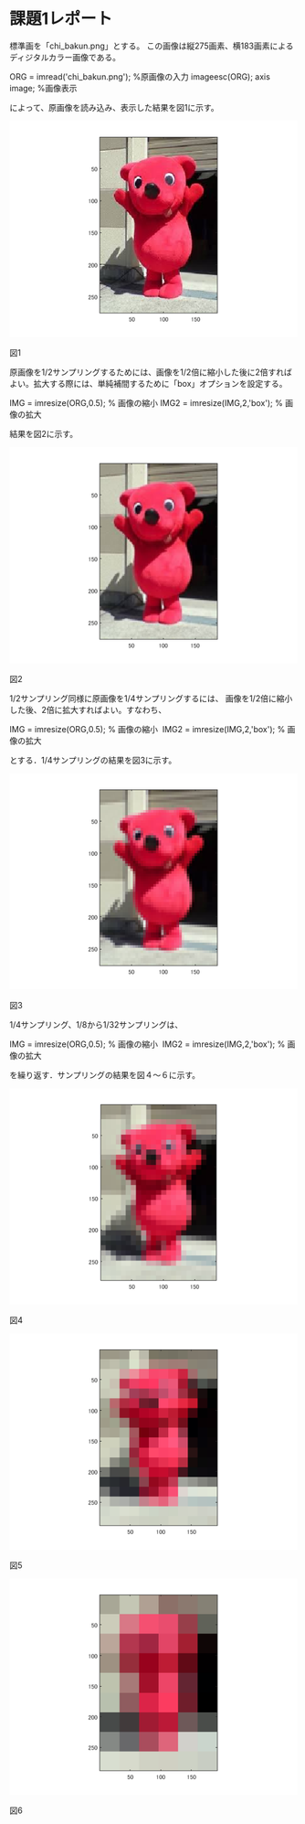 # 課題1レポート
標準画を「chi_bakun.png」とする。
この画像は縦275画素、横183画素によるディジタルカラー画像である。

ORG = imread('chi_bakun.png'); %原画像の入力
imageesc(ORG); axis image; %画像表示

によって、原画像を読み込み、表示した結果を図1に示す。

![原画像](https://github.com/chi-bakun/Image-Processing-Technology-Reports/blob/master/image/kadai1/kadai1_1.png)

図1


原画像を1/2サンプリングするためには、画像を1/2倍に縮小した後に2倍すればよい。拡大する際には、単純補間するために「box」オプションを設定する。

IMG = imresize(ORG,0.5); % 画像の縮小
IMG2 = imresize(IMG,2,'box'); % 画像の拡大

結果を図2に示す。

![原画像](https://github.com/chi-bakun/Image-Processing-Technology-Reports/blob/master/image/kadai1/kadai1_2.png)

図2


1/2サンプリング同様に原画像を1/4サンプリングするには、
画像を1/2倍に縮小した後、2倍に拡大すればよい。すなわち、

IMG = imresize(ORG,0.5); % 画像の縮小  
IMG2 = imresize(IMG,2,'box'); % 画像の拡大

とする．1/4サンプリングの結果を図3に示す。

![原画像](https://github.com/chi-bakun/Image-Processing-Technology-Reports/blob/master/image/kadai1/kadai1_3.png)

図3


1/4サンプリング、1/8から1/32サンプリングは、

IMG = imresize(ORG,0.5); % 画像の縮小  
IMG2 = imresize(IMG,2,'box'); % 画像の拡大

を繰り返す．サンプリングの結果を図４～６に示す。

![原画像](https://github.com/chi-bakun/Image-Processing-Technology-Reports/blob/master/image/kadai1/kadai1_4.png)

図4

![原画像](https://github.com/chi-bakun/Image-Processing-Technology-Reports/blob/master/image/kadai1/kadai1_5.png)

図5

![原画像](https://github.com/chi-bakun/Image-Processing-Technology-Reports/blob/master/image/kadai1/kadai1_6.png)

図6
